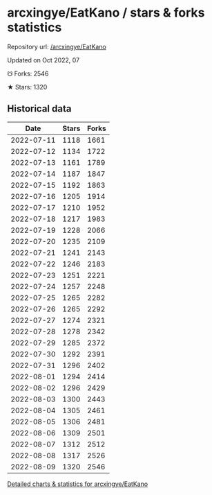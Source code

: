 # arcxingye/EatKano / stars & forks statistics

Repository url: [/arcxingye/EatKano](https://github.com/arcxingye/EatKano)

Updated on Oct 2022, 07

☋ Forks: 2546

★ Stars: 1320

## Historical data
| Date | Stars | Forks |
|------|-------|-------|
| 2022-07-11 | 1118 | 1661 | 
| 2022-07-12 | 1134 | 1722 | 
| 2022-07-13 | 1161 | 1789 | 
| 2022-07-14 | 1187 | 1847 | 
| 2022-07-15 | 1192 | 1863 | 
| 2022-07-16 | 1205 | 1914 | 
| 2022-07-17 | 1210 | 1952 | 
| 2022-07-18 | 1217 | 1983 | 
| 2022-07-19 | 1228 | 2066 | 
| 2022-07-20 | 1235 | 2109 | 
| 2022-07-21 | 1241 | 2143 | 
| 2022-07-22 | 1246 | 2183 | 
| 2022-07-23 | 1251 | 2221 | 
| 2022-07-24 | 1257 | 2248 | 
| 2022-07-25 | 1265 | 2282 | 
| 2022-07-26 | 1265 | 2292 | 
| 2022-07-27 | 1274 | 2321 | 
| 2022-07-28 | 1278 | 2342 | 
| 2022-07-29 | 1285 | 2372 | 
| 2022-07-30 | 1292 | 2391 | 
| 2022-07-31 | 1296 | 2402 | 
| 2022-08-01 | 1294 | 2414 | 
| 2022-08-02 | 1296 | 2429 | 
| 2022-08-03 | 1300 | 2443 | 
| 2022-08-04 | 1305 | 2461 | 
| 2022-08-05 | 1306 | 2481 | 
| 2022-08-06 | 1309 | 2501 | 
| 2022-08-07 | 1312 | 2512 | 
| 2022-08-08 | 1317 | 2526 | 
| 2022-08-09 | 1320 | 2546 | 


[Detailed charts & statistics for arcxingye/EatKano](https://reviewgithub.com/rep/arcxingye/EatKano)

